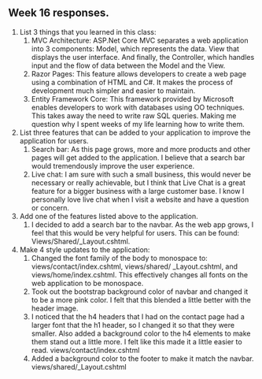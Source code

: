 <!DOCTYPE html>
<html>
<body>

<h2>Week 16 responses.</h2>
<ol>
  <li>List 3 things that you learned in this class:
    <ol>
      <li>MVC Architecture: ASP.Net Core MVC separates a web application into 3 components: Model, which represents the data. 
        View that displays the user interface. And finally, the Controller, which handles input and the flow of data between 
        the Model and the View. </li>
      <li>Razor Pages: This feature allows developers to create a web page using a combination of HTML and C#. It makes the process of 
        development much simpler and easier to maintain. </li>
      <li>Entity Framework Core: This framework provided by Microsoft enables developers to work with databases using OO techniques. 
        This takes away the need to write raw SQL queries. Making me question why I spent weeks of my life learning how to write them. </li>
    </ol>
  <li>List three features that can be added to your application to improve the application for users.
    <ol>
      <li>Search bar: As this page grows, more and more products and other pages will get added to the application. I believe that a search bar 
        would tremendously improve the user experience. </li> 
      <li>Live chat: I am sure with such a small business, this would never be necessary or really achievable, but I think that Live Chat is a great feature for a bigger business with a large customer base. I know I personally love live chat when I visit a website and have a question or concern. </li>
    </ol>
  <li>Add one of the features listed above to the application. 
    <ol>
    <li>I decided to add a search bar to the navbar. As the web app grows, I feel that this would be very helpful for users. This can be found: Views/Shared/_Layout.cshtml. </li>
    </ol>
  <li>Make 4 style updates to the application: 
    <ol>
    <li>Changed the font family of the body to monospace to: views/contact/index.cshtml, views/shared/ _Layout.cshtml, and views/home/index.cshtml. This effectively changes all fonts on the web application to be monospace. </li>
      <li>Took out the bootstrap background color of navbar and changed it to be a more pink color. I felt that this blended a little better with the header image.</li>
      <li>I noticed that the h4 headers that I had on the contact page had a larger font that the h1 header, so I changed it so that they were smaller. Also added a background color to the h4 elements to make them stand out a little more. I felt like this made it a little easier to read. views/contact/index.cshtml </li>
      <li>Added a background color to the footer to make it match the navbar. views/shared/_Layout.cshtml</li>
    </ol>
</ol>

</body>
</html>
